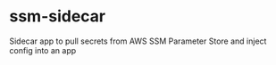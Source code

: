 # ssm-sidecar
Sidecar app to pull secrets from AWS SSM Parameter Store and inject config into an app
